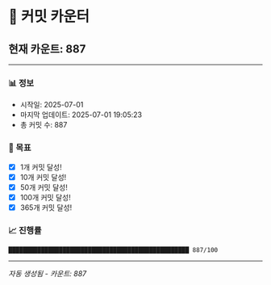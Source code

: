 # 🔢 커밋 카운터

## 현재 카운트: 887

---

### 📊 정보
- 시작일: 2025-07-01
- 마지막 업데이트: 2025-07-01 19:05:23
- 총 커밋 수: 887

### 🎯 목표
- [x] 1개 커밋 달성!
- [x] 10개 커밋 달성!
- [x] 50개 커밋 달성!
- [x] 100개 커밋 달성!
- [x] 365개 커밋 달성!

### 📈 진행률
```
██████████████████████████████████████████████████ 887/100
```

---
*자동 생성됨 - 카운트: 887*
